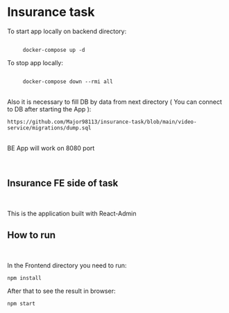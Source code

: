 <h1>Insurance task</h1>
<p>To start app locally on backend directory:</p>
<code>
     docker-compose up -d
</code>
<p>To stop app locally:</p>
<code>
     docker-compose down --rmi all
</code>
<br/>
<p>Also it is necessary to fill DB by data from next directory ( You can connect to DB after starting the App ):</p>
<code>https://github.com/Major98113/insurance-task/blob/main/video-service/migrations/dump.sql</code>
<br/><br/>
<p>BE App will work on 8080 port</p>
<br/>

<h2>Insurance FE side of task</h2>
<br/>
<p>This is the application built with React-Admin</p>

## How to run

<br/>
<p>In the Frontend directory you need to run:</p>
<code>npm install</code>

<br/>
<p>After that to see the result in browser:</p>
<code>npm start</code>
